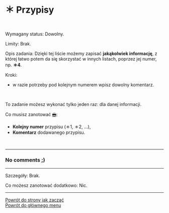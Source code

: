# <span class="status status-list"><span class="status status-list">＊</span> Przypisy</span>
<br />

<span class="status status-title">Wymagany status:</span> Dowolny.
<br />

<span class="status status-title">Limity:</span> Brak.
<br />

<span class="status status-title">Opis zadania:</span> Dzięki tej liście możemy zapisać **jakąkolwiek informację**, z której łatwo potem da się skorzystać w innych listach, poprzez jej numer, np. **＊4**.
<br />

<span class="status status-title">Kroki:</span>
- w razie potrzeby pod kolejnym numerem wpisz dowolny komentarz.
<br />

<span class="status status-title">To zadanie możesz wykonać tylko jeden raz:</span> dla danej informacji.
<br />

<span class="status status-title">Co musisz zanotować [🖶](wszystkie_materialy_do_pobrania.md#przypisy):</span>
- **Kolejny numer** przypisu (＊1, ＊2, ...),
- **Komentarz** dodawanego przypisu.
<br />

---
### <div class="colored centered">No comments ;)</div>

---
<span class="status status-title">Szczegóły:</span> Brak.

<span class="status status-title">Co możesz zanotować dodatkowo:</span> Nic.

---
[Powrót do strony jak zacząć](jak_zaczac.md#jak-zaczac-inne)  
[Powrót do głównego menu](index.md)
